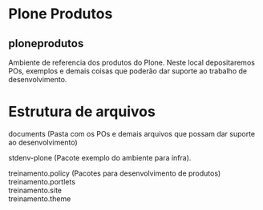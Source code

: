 # Plone Produtos
## ploneprodutos
Ambiente de referencia dos produtos do Plone. Neste local depositaremos POs, exemplos e demais coisas que poderão dar suporte ao trabalho de desenvolvimento.

# Estrutura de arquivos
documents (Pasta com os POs e demais arquivos que possam dar suporte ao desenvolvimento)  

stdenv-plone (Pacote exemplo do ambiente para infra).  

treinamento.policy (Pacotes para desenvolvimento de produtos)  
treinamento.portlets   
treinamento.site     
treinamento.theme     

